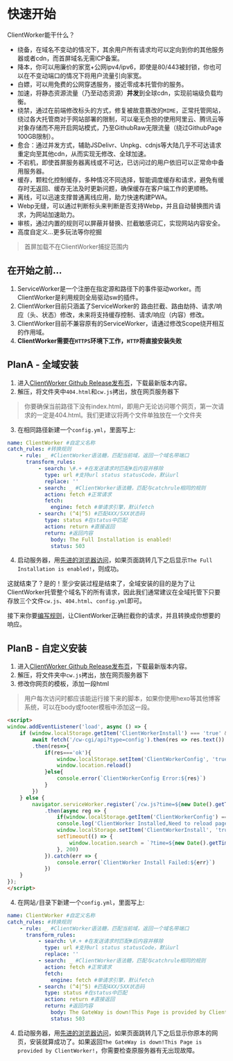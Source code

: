 # 快速开始

ClientWorker能干什么？

- 绕备，在域名不变动的情况下，其余用户所有请求均可以定向到你的其他服务器或者cdn，而首屏域名无需ICP备案。
- 降本，你可以用廉价的家宽+公网ipv4/ipv6，即使是80/443被封锁，你也可以在不变动端口的情况下将用户流量引向家宽。
- 白嫖，可以用免费的公网穿透服务，接近零成本托管你的服务。
- 加速，将静态资源流量（乃至动态资源）**并发**到全球cdn，实现前端级负载均衡。
- 绕禁，通过在前端修改标头的方式，修复被故意篡改的`MIME`，正常托管网站，绕过各大托管商对于网站部署的限制，可以毫无负担的使用阿里云、腾讯云等对象存储而不用开启网站模式，乃至GithubRaw无限流量（绕过GithubPage 100GB限制）。
- 愈合：通过并发方式，辅助JSDelivr、Unpkg、cdnjs等大陆几乎不可达请求重定向至其他cdn，从而实现无修改、全球加速。
- 不宕机，即使首屏服务器离线或不可达，已访问过的用户依旧可以正常命中备用服务器。
- 缓存，颗粒化控制缓存，多种情况不同选择，智能调度缓存和请求，避免有缓存时无返回、缓存无法及时更新问题，确保缓存在客户端工作的更顺畅。
- 离线，可以迅速支撑普通离线应用，助力快速构建PWA。
- Webp无缝，可以通过判断标头来判断是否支持Webp，并且自动替换图片请求，为网站加速助力。
- 审核，通过内置的规则可以屏蔽并替换、拦截敏感词汇，实现网站内容安全。
- 高度自定义...更多玩法等你挖掘

> 首屏加载不在ClientWorker捕捉范围内

## 在开始之前...

1. ServiceWorker是一个注册在指定源和路径下的事件驱动worker。而ClientWorker是利用规则全局驱动sw的插件。
2. ClientWorker目前只涵盖了ServiceWorker的 路由拦截、路由劫持、请求/响应（头、状态）修改，未来将支持缓存控制、请求/响应（内容）修改。
3. ClientWorker目前不兼容原有的ServiceWorker，请通过修改Scope绕开相互的作用域。
4. **ClientWorker需要在`HTTPS`环境下工作，`HTTP`将直接安装失败**




## PlanA - 全域安装

1. 进入[ClientWorker Github Release发布页](https://github.com/ChenYFan/ClientWorker/releases)，下载最新版本内容。
2. 解压，将文件夹中`404.html`和`cw.js`拷出，放在网页服务器下

> 你要确保当前路径下没有index.html，即用户无论访问哪个网页，第一次请求的一定是404.html。我们更建议将两个文件单独放在一个文件夹

3. 在相同路径新建一个`config.yml`，里面写上:

```yaml
name: ClientWorker #自定义名称
catch_rules: #转换规则
    - rule: _ #ClientWorker语法糖，匹配当前域，返回一个域名带端口
      transform_rules:
          - search: \#.+ #在发送请求时匹配#后内容并移除
            type: url #支持url status statusCode，默认url
            replace: ''
          - search: _ #ClientWorker语法糖，匹配与catchrule相同的规则
            action: fetch #正常请求
            fetch:
              engine: fetch #单请求引擎，默认fetch
          - search: (^4|^5) #匹配4XX/5XX状态码
            type: status #在status中匹配
            action: return #直接返回
            return: #返回内容
              body: The Full Installation is enabled!
              status: 503
```

4. 启动服务器，用[先进的浏览器访问](https://caniuse.com/?search=ServiceWorker)，如果页面跳转几下之后显示`The Full Installation is enabled!`，则成功。

这就结束了？是的！至少安装过程是结束了，全域安装的目的是为了让ClientWorker托管整个域名下的所有请求，因此我们通常建议在全域托管下只要存放三个文件`cw.js`、`404.html`、`config.yml`即可。

接下来你要[编写规则](/rule/)，让ClientWorker正确拦截你的请求，并且转换成你想要的响应。

## PlanB - 自定义安装

1. 进入[ClientWorker Github Release发布页](https://github.com/ChenYFan/ClientWorker/releases)，下载最新版本内容。
2. 解压，将文件夹中`cw.js`拷出，放在网页服务器下
3. 修改你网页的模板，添加一段html

> 用户每次访问时都应该能运行接下来的脚本，如果你使用hexo等其他博客系统，可以在body或footer模板中添加这一段。

```html
<script>
window.addEventListener('load', async () => {
    if (window.localStorage.getItem('ClientWorkerInstall') === 'true' && window.localStorage.getItem('ClientWorkerConfig') !== 'true') {
        await fetch('/cw-cgi/api?type=config').then(res => res.text())
        .then(res=>{
            if(res==='ok'){
                window.localStorage.setItem('ClientWorkerConfig', 'true')
                window.location.reload()
            }else{
                console.error(`ClientWorkerConfig Error:${res}`)
            }
        })
    } else {
        navigator.serviceWorker.register(`/cw.js?time=${new Date().getTime()}`)
            .then(async reg => {
                if(window.localStorage.getItem('ClientWorkerConfig') === 'true')return;
                console.log('ClientWorker Installed,Need to reload page to Config!')
                window.localStorage.setItem('ClientWorkerInstall', 'true');
                setTimeout(() => {
                    window.location.search = `?time=${new Date().getTime()}` //#1
                }, 200)
            }).catch(err => {
                console.error(`ClientWorker Install Failed:${err}`)
            })
    }
});
</script>
```

4. 在网站`/`目录下新建一个`config.yml`，里面写上:

```yaml
name: ClientWorker #自定义名称
catch_rules: #转换规则
    - rule: _ #ClientWorker语法糖，匹配当前域，返回一个域名带端口
      transform_rules:
          - search: \#.+ #在发送请求时匹配#后内容并移除
            type: url #支持url status statusCode，默认url
            replace: ''
          - search: _ #ClientWorker语法糖，匹配与catchrule相同的规则
            action: fetch #正常请求
            fetch:
              engine: fetch #单请求引擎，默认fetch
          - search: (^4|^5) #匹配4XX/5XX状态码
            type: status #在status中匹配
            action: return #直接返回
            return: #返回内容
              body: The GateWay is down!This Page is provided by ClientWorker!
              status: 503
```

4. 启动服务器，用[先进的浏览器访问](https://caniuse.com/?search=ServiceWorker)，如果页面跳转几下之后显示你原本的网页，安装就算成功了。如果返回`The GateWay is down!This Page is provided by ClientWorker!`，你需要检查原服务器有无出现故障。